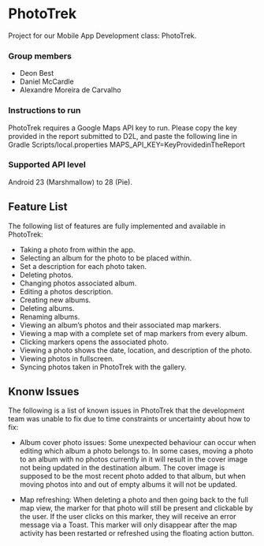 # PhotoTrek
Project for our Mobile App Development class: PhotoTrek.

### Group members
- Deon Best
- Daniel McCardle
- Alexandre Moreira de Carvalho

### Instructions to run
PhotoTrek requires a Google Maps API key to run. Please copy the key provided in the report submitted to D2L, and paste the following line in Gradle Scripts/local.properties
MAPS_API_KEY=KeyProvidedinTheReport

### Supported API level
Android 23 (Marshmallow) to 28 (Pie).

## Feature List
The following list of features are fully implemented and available in PhotoTrek: 

- Taking a photo from within the app. 
- Selecting an album for the photo to be placed within. 
- Set a description for each photo taken. 
- Deleting photos. 
- Changing photos associated album. 
- Editing a photos description. 
- Creating new albums. 
- Deleting albums. 
- Renaming albums. 
- Viewing an album’s photos and their associated map markers. 
- Viewing a map with a complete set of map markers from every album. 
- Clicking markers opens the associated photo. 
- Viewing a photo shows the date, location, and description of the photo. 
- Viewing photos in fullscreen. 
- Syncing photos taken in PhotoTrek with the gallery. 

## Knonw Issues
The following is a list of known issues in PhotoTrek that the development team was unable to fix due to time constraints or uncertainty about how to fix: 
- Album cover photo issues: Some unexpected behaviour can occur when editing which album a photo belongs to. In some cases, moving a photo to an album with no photos currently in it will result in the cover image not being updated in the destination album. The cover image is supposed to be the most recent photo added to that album, but when moving photos into and out of empty albums it will not be updated. 

- Map refreshing: When deleting a photo and then going back to the full map view, the marker for that photo will still be present and clickable by the user. If the user clicks on this marker, they will receive an error message via a Toast. This marker will only disappear after the map activity has been restarted or refreshed using the floating action button. 
